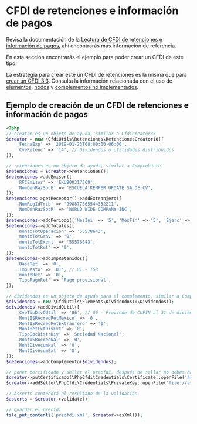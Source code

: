 # CFDI de retenciones e información de pagos

Revisa la documentación de la [Lectura de CFDI de retenciones e información de pagos](../leer/leer-cfdi-retenciones.md),
ahí encontrarás más información de referencia.

En esta sección encontrarás el ejemplo para poder crear un CFDI de este tipo.

La estrategia para crear este un CFDI de retenciones es la misma que para [crear un CFDI 3.3](../crear/crear-cfdi.md).
Consulta la información relacionada con el uso de [elementos](../componentes/elements.md),
[nodos](../componentes/nodes.md) y [complementos no implementados](../crear/complementos-aun-no-implementados.md).

## Ejemplo de creación de un CFDI de retenciones e información de pagos

```php
<?php
// creator es un objeto de ayuda, similar a CfdiCreator33
$creator = new \CfdiUtils\Retenciones\RetencionesCreator10([
    'FechaExp' => '2019-01-23T08:00:00-06:00',
    'CveRetenc' => '14', // Dividendos o utilidades distribuidos
]);

// retenciones es un objeto de ayuda, similar a Comprobante
$retenciones = $creator->retenciones();
$retenciones->addEmisor([
    'RFCEmisor' => 'EKU9003173C9',
    'NomDenRazSocE' => 'ESCUELA KEMPER URGATE SA DE CV',
]);
$retenciones->getReceptor()->addExtranjero([
    'NumRegIdTrib' => '998877665544332211',
    'NomDenRazSocR' => 'WORLD WIDE COMPANY INC',
]);
$retenciones->addPeriodo(['MesIni' => '5', 'MesFin' => '5', 'Ejerc' => '2018']);
$retenciones->addTotales([
    'montoTotOperacion' => '55578643',
    'montoTotGrav' => '0',
    'montoTotExent' => '55578643',
    'montoTotRet' => '0',
]);
$retenciones->addImpRetenidos([
    'BaseRet' => '0',
    'Impuesto' => '01', // 01 - ISR
    'montoRet' => '0',
    'TipoPagoRet' => 'Pago provisional',
]);

// dividendos es un objeto de ayuda para el complemento, similar a Comprobante
$dividendos = new \CfdiUtils\Elements\Dividendos10\Dividendos();
$dividendos->addDividOUtil([
    'CveTipDivOUtil' => '06', // 06 - Proviene de CUFIN al 31 de diciembre 2013
    'MontISRAcredRetMexico' => '0',
    'MontISRAcredRetExtranjero' => '0',
    'MontRetExtDivExt' => '0',
    'TipoSocDistrDiv' => 'Sociedad Nacional',
    'MontISRAcredNal' => '0',
    'MontDivAcumNal' => '0',
    'MontDivAcumExt' => '0',
]);
$retenciones->addComplemento($dividendos);

// poner certificado y sellar el precfdi, después de sellar no debes hacer cambios
$creator->putCertificado(\PhpCfdi\Credentials\Certificate::openFile('archivo.cer'));
$creator->addSello(\PhpCfdi\Credentials\PrivateKey::openFile('file://archivo.key.pem', 'la contraseña'));

// Asserts contendrá el resultado de la validación
$asserts = $creator->validate();

// guardar el precfdi
file_put_contents('precfdi.xml', $creator->asXml());
```

